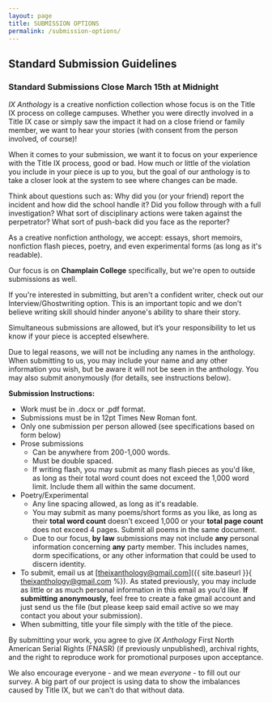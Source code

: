 ```yaml
---
layout: page
title: SUBMISSION OPTIONS
permalink: /submission-options/
---
```


## Standard Submission Guidelines

### Standard Submissions Close March 15th at Midnight

*IX Anthology* is a creative nonfiction collection whose focus is on the Title IX process on college campuses. Whether you were directly involved in a Title IX case or simply saw the impact it had on a close friend or family member, we want to hear your stories (with consent from the person involved, of course)!

When it comes to your submission, we want it to focus on your experience with the Title IX process, good or bad. How much or little of the violation you include in your piece is up to you, but the goal of our anthology is to take a closer look at the system to see where changes can be made.

Think about questions such as: Why did you (or your friend) report the incident and how did the school handle it? Did you follow through with a full investigation? What sort of disciplinary actions were taken against the perpetrator? What sort of push-back did you face as the reporter?

As a creative nonfiction anthology, we accept: essays, short memoirs, nonfiction flash pieces, poetry, and even experimental forms (as long as it's readable).

Our focus is on **Champlain College** specifically, but we're open to outside submissions as well.

If you're interested in submitting, but aren't a confident writer, check out our Interview/Ghostwriting option. This is an important topic and we don't believe writing skill should hinder anyone's ability to share their story.

Simultaneous submissions are allowed, but it’s your responsibility to let us know if your piece is accepted elsewhere.

Due to legal reasons, we will not be including any names in the anthology. When submitting to us, you may include your name and any other information you wish, but be aware it will not be seen in the anthology. You may also submit anonymously (for details, see instructions below).

**Submission Instructions:**
- Work must be in .docx or .pdf format.
- Submissions must be in 12pt Times New Roman font.
- Only one submission per person allowed (see specifications based on form below)
- Prose submissions
  - Can be anywhere from 200-1,000 words.
  - Must be double spaced.
  - If writing flash, you may submit as many flash pieces as you'd like, as long as their total word count does not exceed the 1,000 word limit. Include them all within the same document.
- Poetry/Experimental
  - Any line spacing allowed, as long as it's readable.
  - You may submit as many poems/short forms as you like, as long as their **total word count** doesn’t exceed 1,000 or your **total page count** does not exceed 4 pages. Submit all poems in the same document.
  - Due to our focus, **by law** submissions may not include **any** personal information concerning **any** party member. This includes names, dorm specifications, or any other information that could be used to discern identity.
- To submit, email us at [theixanthology@gmail.com]({{ site.baseurl }}{ theixanthology@gmail.com %}). As stated previously, you may include as little or as much personal information in this email as you’d like. **If submitting anonymously,** feel free to create a fake gmail account and just send us the file (but please keep said email active so we may contact you about your submission).
- When submitting, title your file simply with the title of the piece.

By submitting your work, you agree to give *IX Anthology* First North American Serial Rights (FNASR) (if previously unpublished), archival rights, and the right to reproduce work for promotional purposes upon acceptance.

We also encourage everyone - and we mean *everyone* - to fill out our survey. A big part of our project is using data to show the imbalances caused by Title IX, but we can't do that without data.
